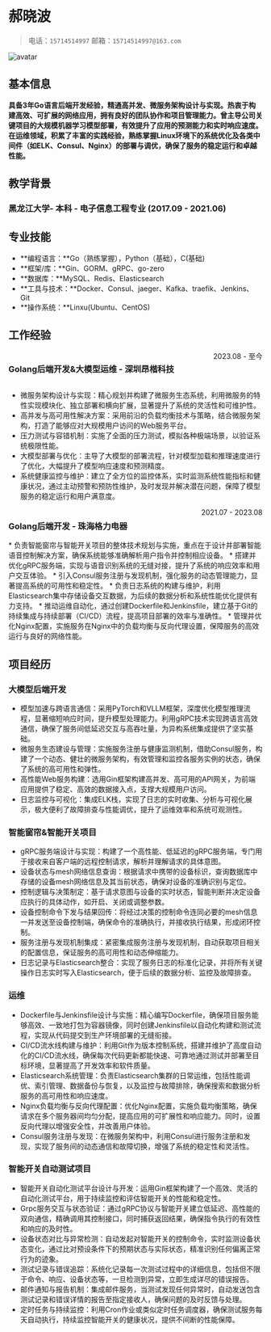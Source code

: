# 郝晓波

> 电话：`15714514997`       邮箱：`15714514997@163.com`

<img src="E:/Typora%20picture/DSC_8686.JPG" alt="avatar">











## 基本信息

**具备3年Go语言后端开发经验，精通高并发、微服务架构设计与实现。热衷于构建高效、可扩展的网络应用，拥有良好的团队协作和项目管理能力。曾主导公司关键项目的大规模机器学习模型部署，有效提升了应用的预测能力和实时响应速度。在运维领域，积累了丰富的实践经验，熟练掌握Linux环境下的系统优化及各类中间件（如ELK、Consul、Nginx）的部署与调优，确保了服务的稳定运行和卓越性能。**

## 教学背景

### 黑龙江大学- 本科 - 电子信息工程专业   (2017.09 - 2021.06)

## 专业技能

- **编程语言：**Go（熟练掌握），Python（基础），C(基础)
- **框架/库：**Gin、GORM、gRPC、go-zero
- **数据库：**MySQL、Redis、Elasticsearch
- **工具与技术：**Docker、Consul、jaeger、Kafka、traefik、Jenkins、Git
- **操作系统：**Linxu(Ubuntu、CentOS)

## 工作经验

<div style="display: flex; justify-content: space-between;">
    <h3>Golang后端开发&大模型运维 - 深圳昂楷科技</h3> <span style="text-align: right">2023.08 - 至今</span>
</div>

* 微服务架构设计与实现：精心规划并构建了微服务生态系统，利用微服务的特性实现模块化、独立部署和横向扩展，显著提升了系统的灵活性和可维护性。
* 高并发与高可用性解决方案：采用前沿的负载均衡技术与策略，结合微服务架构，打造了能够应对大规模用户访问的Web服务平台。
* 压力测试与容错机制：实施了全面的压力测试，模拟各种极端场景，以验证系统极限性能。
* 大模型部署与优化：主导了大模型的部署流程，针对模型加载和推理速度进行了优化，大幅提升了模型响应速度和预测精度。
* 系统健康监控与维护：建立了全方位的监控体系，实时监测系统性能指标和健康状况，通过主动预警和预防性维护，及时发现并解决潜在问题，保障了模型服务的稳定运行和用户满意度。

<div style="display: flex; justify-content: space-between;">
    <h3>Golang后端开发 - 珠海格力电器</h3> <span style="text-align: right">2021.07 - 2023.08</span>
</div>
* 负责智能窗帘与智能开关项目的整体技术规划与实施，重点在于设计并部署智能语音控制解决方案，确保系统能够准确解析用户指令并控制相应设备。
* 搭建并优化gRPC服务端，实现与语音识别系统的无缝对接，提升了系统的响应效率和用户交互体验。
* 引入Consul服务注册与发现机制，强化服务的动态管理能力，显著提高系统的可用性和稳定性。
* 负责日志系统的构建与维护，利用Elasticsearch集中存储设备交互数据，为后续的数据分析和系统性能优化提供有力支持。
* 推动运维自动化，通过创建Dockerfile和Jenkinsfile，建立基于Git的持续集成与持续部署（CI/CD）流程，提高项目部署的效率与准确性。
* 管理并优化Nginx配置，实施服务在Nginx中的负载均衡与反向代理设置，保障服务的高效运行与良好的网络性能。

## 项目经历

### 大模型后端开发

* 模型加速与跨语言通信：采用PyTorch和VLLM框架，深度优化模型推理流程，显著缩短响应时间，提升模型处理能力。利用gRPC技术实现跨语言高效通信，确保了服务间低延迟交互与高吞吐量，为异构系统集成提供了坚实基础。
* 微服务生态建设与管理：实施服务注册与健康监测机制，借助Consul服务，构建了一个动态、健壮的微服务架构，有效管理和监控各服务实例的状态，确保了系统的高可用性和弹性。
* 高性能Web服务构建：选用Gin框架构建高并发、高可用的API网关，为前端应用提供了稳定、高效的数据接入点，支撑大规模用户访问。
* 日志监控与可视化：集成ELK栈，实现了日志的实时收集、分析与可视化展示，极大便利了故障排查与性能调优，提升了运维效率和系统可观测性。

### 智能窗帘&智能开关项目

* gRPC服务端设计与实现：构建了一个高性能、低延迟的gRPC服务端，专门用于接收来自客户端的远程控制请求，解析并理解请求的具体意图。
* 设备状态与mesh网络信息查询：根据请求中携带的设备标识，查询数据库中存储的设备mesh网络信息及其当前状态，确保对设备的准确识别与定位。
* 控制逻辑与决策制定：基于请求意图与设备的实时状态，智能判断并决定设备应执行的具体动作，如开启、关闭或调整参数。
* 设备控制命令下发与结果回传：将经过决策的控制命令连同必要的mesh信息一并发送至设备控制端，确保命令的准确执行，并接收执行结果，形成闭环控制。
* 服务注册与发现机制集成：紧密集成服务注册与发现机制，自动获取项目相关的配置信息，保证服务的高可用性和动态伸缩能力。
* 日志记录与Elasticsearch整合：实现了服务日志的标准化记录，并将所有关键操作日志实时写入Elasticsearch，便于后续的数据分析、监控及故障排查。

### 运维

* Dockerfile与Jenkinsfile设计与实施：精心编写Dockerfile，确保项目服务能够高效、一致地打包为容器镜像，同时创建Jenkinsfile以自动化构建和测试流程，实现从代码提交到生产环境部署的无缝衔接。
* CI/CD流水线构建与维护：利用Git作为版本控制系统，搭建并维护了高度自动化的CI/CD流水线，确保每次代码更新都能快速、可靠地通过测试并部署至目标环境，显著提高了开发效率和软件质量。
* Elasticsearch系统管理：负责Elasticsearch集群的日常运维，包括性能调优、索引管理、数据备份与恢复，以及监控与故障排除，确保搜索和数据分析服务的高可用性和响应速度。
* Nginx负载均衡与反向代理配置：优化Nginx配置，实施负载均衡策略，确保请求在多个服务器间均匀分配，提高应用的可扩展性和响应能力。同时，设置反向代理以增强安全性，并改善用户体验。
* Consul服务注册与发现：在微服务架构中，利用Consul进行服务注册和发现，实现了服务间的动态通信和故障切换，增强了系统的稳定性和灵活性。

### 智能开关自动测试项目

* 智能开关自动化测试平台设计与开发：运用Gin框架构建了一个高效、灵活的自动化测试平台，用于持续监控和评估智能开关的性能和稳定性。
* Grpc服务交互与状态验证：通过gRPC协议与智能开关建立低延迟、高性能的双向通信，精确调用其控制接口，同时捕获返回结果，确保指令执行的有效性和响应的及时性。
* 设备状态对比与异常检测：自动发起对智能开关的控制命令，实时监测设备状态变化，通过比对预设条件下的预期状态与实际状态，精准识别任何偏离正常行为的迹象。
* 测试记录与错误追踪：系统化记录每一次测试过程中的详细信息，包括但不限于命令、响应、设备状态等，一旦检测到异常，立即生成详尽的错误报告。
* 邮件通知与报告机制：集成邮件服务，当测试发现任何异常时，自动发送包含测试记录和错误详情的报告至指定接收人，确保问题的及时反馈与处理。
* 定时任务与持续监控：利用Cron作业或类似定时任务调度器，确保测试服务每天自动执行，持续监控智能开关的健康状况，提供不间断的性能保障。

